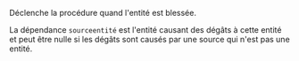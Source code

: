 Déclenche la procédure quand l'entité est blessée.

La dépendance `sourceentité` est l'entité causant des dégâts à cette entité et peut être nulle si les dégâts sont causés par une source qui n'est pas une entité.